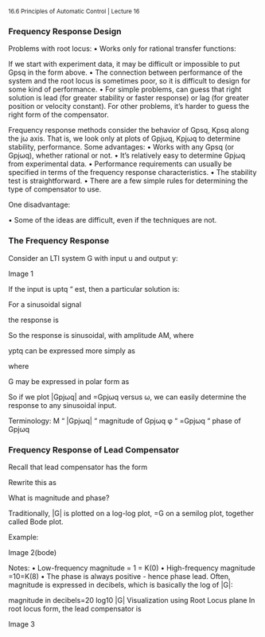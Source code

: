 <sup>16.6 Principles of Automatic Control | Lecture 16</sup>

### Frequency Response Design

Problems with root locus:
•	 Works only for rational transfer functions:

If we start with experiment data, it may be difficult or impossible to put Gpsq in the form
above.
•	 The connection between performance of the system and the root locus is sometimes
poor, so it is difficult to design for some kind of performance.
•	 For simple problems, can guess that right solution is lead (for greater stability or faster
response) or lag (for greater position or velocity constant). For other problems, it’s
harder to guess the right form of the compensator.

Frequency response methods consider the behavior of Gpsq, Kpsq along the jω axis.
That is, we look only at plots of Gpjωq, Kpjωq to determine stability, performance.
Some advantages:
•	 Works with any Gpsq (or Gpjωq), whether rational or not.
•	 It’s relatively easy to determine Gpjωq from experimental data.
•	 Performance requirements can usually be specified in terms of the frequency response
characteristics.
•	 The stability test is straightforward.
•	 There are a few simple rules for determining the type of compensator to use.

One disadvantage:

• Some of the ideas are difficult, even if the techniques are not.

### The Frequency Response

Consider an LTI system G with input u and output y:

Image 1

If the input is uptq “ est, then a particular solution is:

For a sinusoidal signal

the response is

So the response is sinusoidal, with amplitude AM, where

yptq can be expressed more simply as

where

G may be expressed in polar form as

So if we plot |Gpjωq| and =Gpjωq versus ω, we can easily determine the response to any
sinusoidal input.

Terminology:
M “ |Gpjωq| “ magnitude of Gpjωq
φ “ =Gpjωq “ phase of Gpjωq

### Frequency Response of Lead Compensator

Recall that lead compensator has the form

Rewrite this as

What is magnitude and phase?

Traditionally, |G| is plotted on a log-log plot, =G on a semilog plot, together called Bode plot.

Example:

Image 2(bode)

Notes:
• Low-frequency magnitude = 1 = K(0)
• High-frequency magnitude =10=K(8)
• The phase is always positive - hence phase lead.
Often, magnitude is expressed in decibels, which is basically the log of |G|:

magnitude in decibels=20 log10 |G|
Visualization using Root Locus plane
In root locus form, the lead compensator is

Image 3
